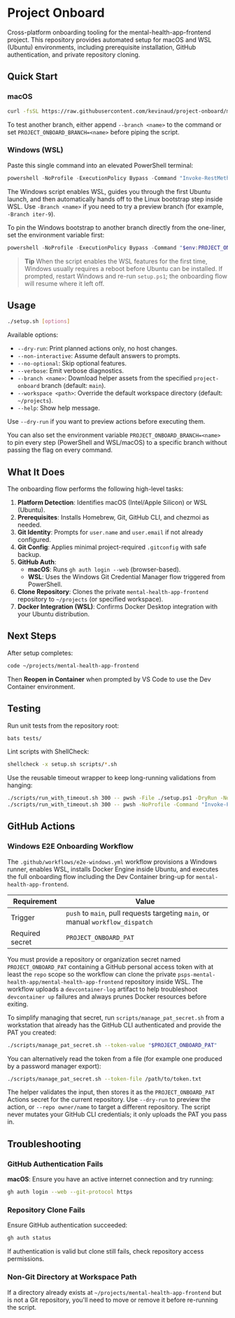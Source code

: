 # Project Onboard

Cross-platform onboarding tooling for the mental-health-app-frontend project. This repository provides automated setup for macOS and WSL (Ubuntu) environments, including prerequisite installation, GitHub authentication, and private repository cloning.

## Quick Start

### macOS

```bash
curl -fsSL https://raw.githubusercontent.com/kevinaud/project-onboard/main/setup.sh | bash
```

To test another branch, either append `--branch <name>` to the command or set `PROJECT_ONBOARD_BRANCH=<name>` before piping the script.

### Windows (WSL)

Paste this single command into an elevated PowerShell terminal:

```powershell
powershell -NoProfile -ExecutionPolicy Bypass -Command "Invoke-RestMethod https://raw.githubusercontent.com/kevinaud/project-onboard/main/setup.ps1 | Invoke-Expression"
```

The Windows script enables WSL, guides you through the first Ubuntu launch, and then automatically hands off to the Linux bootstrap step inside WSL. Use `-Branch <name>` if you need to try a preview branch (for example, `-Branch iter-9`).

To pin the Windows bootstrap to another branch directly from the one-liner, set the environment variable first:

```powershell
powershell -NoProfile -ExecutionPolicy Bypass -Command "$env:PROJECT_ONBOARD_BRANCH='iter-9'; Invoke-RestMethod https://raw.githubusercontent.com/kevinaud/project-onboard/main/setup.ps1 | Invoke-Expression"
```

> **Tip**
> When the script enables the WSL features for the first time, Windows usually requires a reboot before Ubuntu can be installed. If prompted, restart Windows and re-run `setup.ps1`; the onboarding flow will resume where it left off.

## Usage

```bash
./setup.sh [options]
```

Available options:

- `--dry-run`: Print planned actions only, no host changes.
- `--non-interactive`: Assume default answers to prompts.
- `--no-optional`: Skip optional features.
- `--verbose`: Emit verbose diagnostics.
- `--branch <name>`: Download helper assets from the specified `project-onboard` branch (default: `main`).
- `--workspace <path>`: Override the default workspace directory (default: `~/projects`).
- `--help`: Show help message.

Use `--dry-run` if you want to preview actions before executing them.

You can also set the environment variable `PROJECT_ONBOARD_BRANCH=<name>` to pin every step (PowerShell and WSL/macOS) to a specific branch without passing the flag on every command.

## What It Does

The onboarding flow performs the following high-level tasks:

1. **Platform Detection**: Identifies macOS (Intel/Apple Silicon) or WSL (Ubuntu).
2. **Prerequisites**: Installs Homebrew, Git, GitHub CLI, and chezmoi as needed.
3. **Git Identity**: Prompts for `user.name` and `user.email` if not already configured.
4. **Git Config**: Applies minimal project-required `.gitconfig` with safe backup.
5. **GitHub Auth**: 
   - **macOS**: Runs `gh auth login --web` (browser-based).
   - **WSL**: Uses the Windows Git Credential Manager flow triggered from PowerShell.
6. **Clone Repository**: Clones the private `mental-health-app-frontend` repository to `~/projects` (or specified workspace).
7. **Docker Integration (WSL)**: Confirms Docker Desktop integration with your Ubuntu distribution.

## Next Steps

After setup completes:

```bash
code ~/projects/mental-health-app-frontend
```

Then **Reopen in Container** when prompted by VS Code to use the Dev Container environment.

## Testing

Run unit tests from the repository root:

```bash
bats tests/
```

Lint scripts with ShellCheck:

```bash
shellcheck -x setup.sh scripts/*.sh
```

Use the reusable timeout wrapper to keep long-running validations from hanging:

```bash
./scripts/run_with_timeout.sh 300 -- pwsh -File ./setup.ps1 -DryRun -NonInteractive
./scripts/run_with_timeout.sh 300 -- pwsh -NoProfile -Command "Invoke-Pester -Path tests/setup.Tests.ps1"
```

## GitHub Actions

### Windows E2E Onboarding Workflow

The `.github/workflows/e2e-windows.yml` workflow provisions a Windows runner, enables WSL, installs Docker Engine inside Ubuntu, and executes the full onboarding flow including the Dev Container bring-up for `mental-health-app-frontend`.

| Requirement | Value |
| --- | --- |
| Trigger | `push` to `main`, pull requests targeting `main`, or manual `workflow_dispatch` |
| Required secret | `PROJECT_ONBOARD_PAT` |

You must provide a repository or organization secret named `PROJECT_ONBOARD_PAT` containing a GitHub personal access token with at least the `repo` scope so the workflow can clone the private `psps-mental-health-app/mental-health-app-frontend` repository inside WSL. The workflow uploads a `devcontainer-log` artifact to help troubleshoot `devcontainer up` failures and always prunes Docker resources before exiting.

To simplify managing that secret, run `scripts/manage_pat_secret.sh` from a workstation that already has the GitHub CLI authenticated and provide the PAT you created:

```bash
./scripts/manage_pat_secret.sh --token-value "$PROJECT_ONBOARD_PAT"
```

You can alternatively read the token from a file (for example one produced by a password manager export):

```bash
./scripts/manage_pat_secret.sh --token-file /path/to/token.txt
```

The helper validates the input, then stores it as the `PROJECT_ONBOARD_PAT` Actions secret for the current repository. Use `--dry-run` to preview the action, or `--repo owner/name` to target a different repository. The script never mutates your GitHub CLI credentials; it only uploads the PAT you pass in.

## Troubleshooting

### GitHub Authentication Fails

**macOS**: Ensure you have an active internet connection and try running:

```bash
gh auth login --web --git-protocol https
```

### Repository Clone Fails

Ensure GitHub authentication succeeded:

```bash
gh auth status
```

If authentication is valid but clone still fails, check repository access permissions.

### Non-Git Directory at Workspace Path

If a directory already exists at `~/projects/mental-health-app-frontend` but is not a Git repository, you'll need to move or remove it before re-running the script.

````
